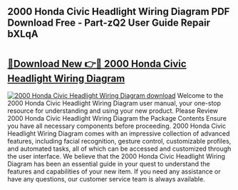 ## 2000 Honda Civic Headlight Wiring Diagram PDF Download Free - Part-zQ2 User Guide Repair bXLqA

# <h2><a href="http://dfjl27.blite.top/?on=2000+Honda+Civic+Headlight+Wiring+Diagram">🔗Download New 👉🔴 2000 Honda Civic Headlight Wiring Diagram</a></h2>

[![2000 Honda Civic Headlight Wiring Diagram download](https://i.imgur.com/lujVjoI.png)](http://dfjl27.blite.top/?on=2000+Honda+Civic+Headlight+Wiring+Diagram)
Welcome to the 2000 Honda Civic Headlight Wiring Diagram user manual, your one-stop resource for understanding and using your new product. Please Review 2000 Honda Civic Headlight Wiring Diagram the Package Contents Ensure you have all necessary components before proceeding. 2000 Honda Civic Headlight Wiring Diagram comes with an impressive collection of advanced features, including facial recognition, gesture control, customizable profiles, and automated tasks, all of which can be accessed and customized through the user interface. We believe that the 2000 Honda Civic Headlight Wiring Diagram has been an essential guide in your quest to understand the features and capabilities of your new item. If you need any assistance or have any questions, our customer service team is always available.
